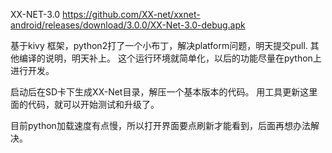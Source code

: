 XX-NET-3.0
https://github.com/XX-net/xxnet-android/releases/download/3.0.0/XX-Net-3.0-debug.apk

基于kivy 框架，python2打了一个小布丁，解决platform问题，明天提交pull.
其他编译的说明，明天补上。
这个运行环境就简单化，以后的功能尽量在python上进行开发。

启动后在SD卡下生成XX-Net目录，解压一个基本版本的代码。
用工具更新这里面的代码，就可以开始测试和升级了。

目前python加载速度有点慢，所以打开界面要点刷新才能看到，后面再想办法解决。











